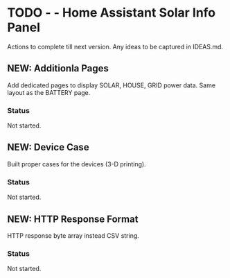 # TODO - - Home Assistant Solar Info Panel
Actions to complete till next version.
Any ideas to be captured in IDEAS.md.

## NEW: Additionla Pages
Add dedicated pages to display SOLAR, HOUSE, GRID power data. 
Same layout as the BATTERY page.
### Status
Not started.

## NEW: Device Case
Built proper cases for the devices (3-D printing).
### Status
Not started.

## NEW: HTTP Response Format
HTTP response byte array instead CSV string.
### Status
Not started.

